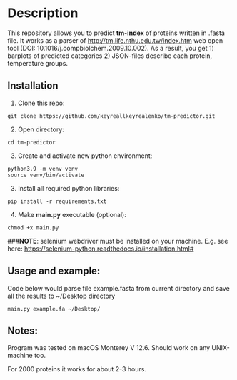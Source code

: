 # Description

This repository allows you to predict **tm-index** of proteins written in .fasta file.
It works as a parser of http://tm.life.nthu.edu.tw/index.htm web open tool (DOI: 10.1016/j.compbiolchem.2009.10.002).
As a result, you get 1) barplots of predicted categories 2) JSON-files describe each protein, temperature groups. 

## Installation



1) Clone this repo:
```commandline
git clone https://github.com/keyreallkeyrealenko/tm-predictor.git
```

2) Open directory:

```commandline
cd tm-predictor
```

3) Create and activate new python environment:

```commandline
python3.9 -m venv venv
source venv/bin/activate
```

3) Install all required python libraries:
```commandline
pip install -r requirements.txt
```

4) Make **main.py** executable (optional):

```commandline
chmod +x main.py
```

###__NOTE__:
selenium webdriver must be installed on your machine. E.g. see here: https://selenium-python.readthedocs.io/installation.html#

## Usage and example:

Code below would parse file example.fasta from current directory and save all the results to ~/Desktop directory
```commandline
main.py example.fa ~/Desktop/
```

## Notes:

Program was tested on macOS Monterey V 12.6. Should work on any UNIX-machine too.

For 2000 proteins it works for about 2-3 hours.

